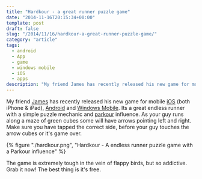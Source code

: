 ```yaml
---
title: "Hardkour - a great runner puzzle game"
date: "2014-11-16T20:15:34+00:00"
template: post
draft: false
slug: "/2014/11/16/hardkour-a-great-runner-puzzle-game/"
category: "article"
tags:
  - android
  - App
  - game
  - windows mobile
  - iOS
  - apps
description: "My friend James has recently released his new game for mobile iOS (both iPhone & iPad), Android and Windows Mobile. It's a great endless runner with a simple puzzle mechanic and parkour influence."
---
```


My friend [James](http://fingerbait.com) has recently released his new game for mobile [iOS](https://itunes.apple.com/nz/app/hardkour/id919039360?mt=8&uo=4&at=10lnRx) (both iPhone &amp; iPad), [Android](http://play.google.com/store/apps/details?id=com.fingerbait.hardkour) and [Windows Mobile](http://www.windowsphone.com/en-us/store/app/hardkour/dde22aa1-264c-4c7f-a0cb-282babf179ee)</a>. Its a great endless runner with a simple puzzle mechanic and [parkour](https://en.wikipedia.org/wiki/Parkour) influence. As your guy runs along a maze of green cubes some will have arrows pointing left and right. Make sure you have tapped the correct side, before your guy touches the arrow cubes or it's game over.

{% figure "./hardkour.png", "Hardkour - A endless runner puzzle game with a Parkour influence" %}

The game is extremely tough in the vein of flappy birds, but so addictive. Grab it now! The best thing is it's free.

